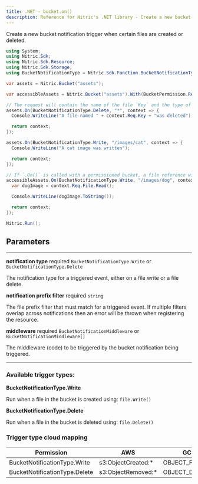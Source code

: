 ```yaml
---
title: .NET - bucket.on()
description: Reference for Nitric's .NET library - Create a new bucket notification trigger
---
```


Create a new bucket notification trigger when certain files are created or deleted.

```csharp
using System;
using Nitric.Sdk;
using Nitric.Sdk.Resource;
using Nitric.Sdk.Storage;
using BucketNotificationType = Nitric.Sdk.Function.BucketNotificationType;

var assets = Nitric.Bucket("assets");

var accessibleAssets = Nitric.Bucket("assets").With(BucketPermission.Reading);

// The request will contain the name of the file `Key` and the type of event `NotificationType`
assets.On(BucketNotificationType.Delete, "*", context => {
  Console.WriteLine("A file named " + context.Req.Key + "was deleted");

  return context;
});

assets.On(BucketNotificationType.Write, "/images/cat", context => {
  Console.WriteLine("A cat image was written");

  return context;
});

// If `.On()` is called with a permissioned bucket, a file reference will also be provided with the request
accessibleAssets.On(BucketNotificationType.Write, "/images/dog", context => {
  var dogImage = context.Req.File.Read();

  Console.WriteLine(dogImage.ToString());

  return context;
});

Nitric.Run();
```

## Parameters

---

**notification type** required `BucketNotificationType.Write` or `BucketNotificationType.Delete`

The notification type for a triggered event, either on a file write or a file delete.

**notification prefix filter** required `string`

The file prefix filter that must match for a triggered event. If multiple filters overlap across notifications then an error will be thrown when registering the resource.

**middleware** required `BucketNotificationMiddleware` or `BucketNotificationMiddleware[]`

The middleware (code) to be triggered by the bucket notification being triggered.

---

### Available trigger types:

**BucketNotificationType.Write**

Run when a file in the bucket is created using: `file.Write()`

**BucketNotificationType.Delete**

Run when a file in the bucket is deleted using: `file.Delete()`

### Trigger type cloud mapping

| Permission                    | AWS                 | GCP             | Azure                         |
| ----------------------------- | ------------------- | --------------- | ----------------------------- |
| BucketNotificationType.Write  | s3:ObjectCreated:\* | OBJECT_FINALIZE | Microsoft.Storage.BlobCreated |
| BucketNotificationType.Delete | s3:ObjectRemoved:\* | OBJECT_DELETE   | Microsoft.Storage.BlobDeleted |
